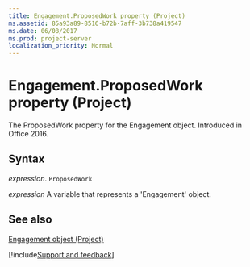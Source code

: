 ```yaml
---
title: Engagement.ProposedWork property (Project)
ms.assetid: 85a93a89-8516-b72b-7aff-3b738a419547
ms.date: 06/08/2017
ms.prod: project-server
localization_priority: Normal
---
```



# Engagement.ProposedWork property (Project)

 The ProposedWork property for the Engagement object. Introduced in Office 2016.


## Syntax

_expression_. `ProposedWork`

_expression_ A variable that represents a 'Engagement' object.


## See also


[Engagement object (Project)](Project.engagement.md)

[!include[Support and feedback](~/includes/feedback-boilerplate.md)]